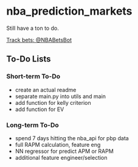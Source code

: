 # nba_prediction_markets

Still have a ton to do.

[Track bets: @NBABetsBot](https://twitter.com/NBABetsBot)

## To-Do Lists
### Short-term To-Do
- create an actual readme
- separate main.py into utils and main
- add function for kelly criterion
- add function for EV

### Long-term To-Do
- spend 7 days hitting the nba_api for pbp data
- full RAPM calculation, feature eng
- NN regressor for predict APM or RAPM
- additional feature engineer/selection
